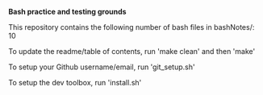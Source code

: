 **Bash practice and testing grounds**

This repository contains the following number of bash files in bashNotes/:
10

To update the readme/table of contents, run 'make clean' and then 'make'

To setup your Github username/email, run 'git_setup.sh'

To setup the dev toolbox, run 'install.sh'
